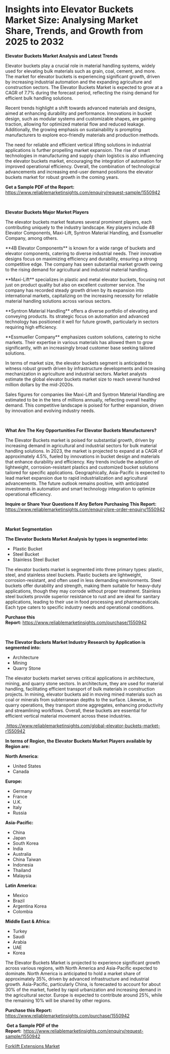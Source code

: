 <p><h1>Insights into Elevator Buckets Market Size: Analysing Market Share, Trends, and Growth from 2025 to 2032</h1></p><p><strong>Elevator Buckets Market Analysis and Latest Trends</strong></p>
<p><p>Elevator buckets play a crucial role in material handling systems, widely used for elevating bulk materials such as grain, coal, cement, and more. The market for elevator buckets is experiencing significant growth, driven by increasing industrial automation and the expanding agriculture and construction sectors. The Elevator Buckets Market is expected to grow at a CAGR of 7.7% during the forecast period, reflecting the rising demand for efficient bulk handling solutions.</p><p>Recent trends highlight a shift towards advanced materials and designs, aimed at enhancing durability and performance. Innovations in bucket design, such as modular systems and customizable shapes, are gaining traction, allowing for optimized material flow and reduced leakage. Additionally, the growing emphasis on sustainability is prompting manufacturers to explore eco-friendly materials and production methods.</p><p>The need for reliable and efficient vertical lifting solutions in industrial applications is further propelling market expansion. The rise of smart technologies in manufacturing and supply chain logistics is also influencing the elevator buckets market, encouraging the integration of automation for improved operational efficiency. Overall, the combination of technological advancements and increasing end-user demand positions the elevator buckets market for robust growth in the coming years.</p></p>
<p><strong>Get a Sample PDF of the Report:&nbsp;</strong> <a href="https://www.reliablemarketinsights.com/enquiry/request-sample/1550942?utm_campaign=2135&utm_medium=2&utm_source=Github&utm_content=ia&utm_term=16022025&utm_id=elevator-buckets">https://www.reliablemarketinsights.com/enquiry/request-sample/1550942</a></p>
<p>&nbsp;</p>
<p><strong>Elevator Buckets Major Market Players</strong></p>
<p><p>The elevator buckets market features several prominent players, each contributing uniquely to the industry landscape. Key players include 4B Elevator Components, Maxi-Lift, Syntron Material Handling, and Essmueller Company, among others.</p><p>**4B Elevator Components** is known for a wide range of buckets and elevator components, catering to diverse industrial needs. Their innovative designs focus on maximizing efficiency and durability, ensuring a strong competitive edge. The company has seen substantial market growth owing to the rising demand for agricultural and industrial material handling.</p><p>**Maxi-Lift** specializes in plastic and metal elevator buckets, focusing not just on product quality but also on excellent customer service. The company has recorded steady growth driven by its expansion into international markets, capitalizing on the increasing necessity for reliable material handling solutions across various sectors.</p><p>**Syntron Material Handling** offers a diverse portfolio of elevating and conveying products. Its strategic focus on automation and advanced technology has positioned it well for future growth, particularly in sectors requiring high efficiency.</p><p>**Essmueller Company** emphasizes custom solutions, catering to niche markets. Their expertise in various materials has allowed them to grow significantly, with an increasingly broad customer base seeking tailored solutions.</p><p>In terms of market size, the elevator buckets segment is anticipated to witness robust growth driven by infrastructure developments and increasing mechanization in agriculture and industrial sectors. Market analysts estimate the global elevator buckets market size to reach several hundred million dollars by the mid-2020s.</p><p>Sales figures for companies like Maxi-Lift and Syntron Material Handling are estimated to be in the tens of millions annually, reflecting overall healthy demand. This competitive landscape is poised for further expansion, driven by innovation and evolving industry needs.</p></p>
<p>&nbsp;</p>
<p><strong>What Are The Key Opportunities For Elevator Buckets Manufacturers?</strong></p>
<p><p>The Elevator Buckets market is poised for substantial growth, driven by increasing demand in agricultural and industrial sectors for bulk material handling solutions. In 2023, the market is projected to expand at a CAGR of approximately 4.5%, fueled by innovations in bucket design and materials that enhance durability and efficiency. Key trends include the adoption of lightweight, corrosion-resistant plastics and customized bucket solutions tailored for specific applications. Geographically, Asia-Pacific is expected to lead market expansion due to rapid industrialization and agricultural advancements. The future outlook remains positive, with anticipated investments in automation and smart technology integration to optimize operational efficiency.</p></p>
<p><strong>Inquire or Share Your Questions If Any Before Purchasing This Report:</strong> <a href="https://www.reliablemarketinsights.com/enquiry/pre-order-enquiry/1550942?utm_campaign=2135&utm_medium=2&utm_source=Github&utm_content=ia&utm_term=16022025&utm_id=elevator-buckets">https://www.reliablemarketinsights.com/enquiry/pre-order-enquiry/1550942</a></p>
<p>&nbsp;</p>
<p><strong>Market Segmentation</strong></p>
<p><strong>The Elevator Buckets Market Analysis by types is segmented into:</strong></p>
<p><ul><li>Plastic Bucket</li><li>Steel Bucket</li><li>Stainless Steel Bucket</li></ul></p>
<p><p>The elevator buckets market is segmented into three primary types: plastic, steel, and stainless steel buckets. Plastic buckets are lightweight, corrosion-resistant, and often used in less demanding environments. Steel buckets offer durability and strength, making them suitable for heavy-duty applications, though they may corrode without proper treatment. Stainless steel buckets provide superior resistance to rust and are ideal for sanitary applications, leading to their use in food processing and pharmaceuticals. Each type caters to specific industry needs and operational conditions.</p></p>
<p><strong>Purchase this Report:&nbsp;</strong><a href="https://www.reliablemarketinsights.com/purchase/1550942?utm_campaign=2135&utm_medium=2&utm_source=Github&utm_content=ia&utm_term=16022025&utm_id=elevator-buckets">https://www.reliablemarketinsights.com/purchase/1550942</a></p>
<p>&nbsp;</p>
<p><strong>The Elevator Buckets Market Industry Research by Application is segmented into:</strong></p>
<p><ul><li>Architecture</li><li>Mining</li><li>Quarry Stone</li></ul></p>
<p><p>The elevator buckets market serves critical applications in architecture, mining, and quarry stone sectors. In architecture, they are used for material handling, facilitating efficient transport of bulk materials in construction projects. In mining, elevator buckets aid in moving mined materials such as coal or minerals from subterranean depths to the surface. Likewise, in quarry operations, they transport stone aggregates, enhancing productivity and streamlining workflows. Overall, these buckets are essential for efficient vertical material movement across these industries.</p></p>
<p><a href="https://www.reliablemarketinsights.com/global-elevator-buckets-market-r1550942?utm_campaign=2135&utm_medium=2&utm_source=Github&utm_content=ia&utm_term=16022025&utm_id=elevator-buckets">&nbsp;https://www.reliablemarketinsights.com/global-elevator-buckets-market-r1550942</a></p>
<p><strong>In terms of Region, the Elevator Buckets Market Players available by Region are:</strong></p>
<p>
    <p> <strong> North America: </strong>
        <ul>
            <li>United States</li>
            <li>Canada</li>
        </ul>
        </p> 
    <p> <strong> Europe: </strong>
        <ul>
            <li>Germany</li>
            <li>France</li>
            <li>U.K.</li>
            <li>Italy</li>
            <li>Russia</li>
        </ul>
        </p> 
    <p> <strong> Asia-Pacific: </strong>
        <ul>
            <li>China</li>
            <li>Japan</li>
            <li>South Korea</li>
            <li>India</li>
            <li>Australia</li>
            <li>China Taiwan</li>
            <li>Indonesia</li>
            <li>Thailand</li>
            <li>Malaysia</li>
        </ul>
        </p> 
    <p> <strong> Latin America: </strong>
        <ul>
            <li>Mexico</li>
            <li>Brazil</li>
            <li>Argentina Korea</li>
            <li>Colombia</li>
        </ul>
        </p> 
    <p> <strong> Middle East & Africa: </strong>
        <ul>
            <li>Turkey</li>
            <li>Saudi</li>
            <li>Arabia</li>
            <li>UAE</li>
            <li>Korea</li>
        </ul>
    </p>
    </p>
<p><p>The Elevator Buckets Market is projected to experience significant growth across various regions, with North America and Asia-Pacific expected to dominate. North America is anticipated to hold a market share of approximately 35%, driven by advanced infrastructure and industrial growth. Asia-Pacific, particularly China, is forecasted to account for about 30% of the market, fueled by rapid urbanization and increasing demand in the agricultural sector. Europe is expected to contribute around 25%, while the remaining 10% will be shared by other regions.</p></p>
<p><strong>Purchase this Report: </strong><a href="https://www.reliablemarketinsights.com/purchase/1550942?utm_campaign=2135&utm_medium=2&utm_source=Github&utm_content=ia&utm_term=16022025&utm_id=elevator-buckets">https://www.reliablemarketinsights.com/purchase/1550942</a></p>
<p>&nbsp;<strong>Get a Sample PDF of the Report:&nbsp;&nbsp;</strong><a href="https://www.reliablemarketinsights.com/enquiry/request-sample/1550942?utm_campaign=2135&utm_medium=2&utm_source=Github&utm_content=ia&utm_term=16022025&utm_id=elevator-buckets">https://www.reliablemarketinsights.com/enquiry/request-sample/1550942</a></p>
<p><strong></strong></p>
<p><p><a href="https://github.com/HobertDavis43/Market-Research-Report-List-1/blob/main/forklift-extensions-market.md?utm_campaign=2135&utm_medium=2&utm_source=Github&utm_content=ia&utm_term=16022025&utm_id=elevator-buckets">Forklift Extensions Market</a></p></p>